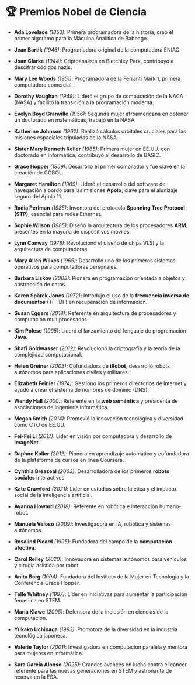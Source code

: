 # 🏆 **Premios Nobel de Ciencia**

- **Ada Lovelace** *(1853)*: Primera programadora de la historia, creó el primer algoritmo para la Máquina Analítica de Babbage.
- **Jean Bartik** *(1946)*: Programadora original de la computadora ENIAC.
- **Joan Clarke** *(1944)*: Criptoanalista en Bletchley Park, contribuyó a descifrar códigos nazis.
- **Mary Lee Woods** *(1951)*: Programadora de la Ferranti Mark 1, primera computadora comercial.
- **Dorothy Vaughan** *(1949)*: Lideró el grupo de computación de la NACA (NASA) y facilitó la transición a la programación moderna.
- **Evelyn Boyd Granville** *(1956)*: Segunda mujer afroamericana en obtener un doctorado en matemáticas, trabajó en la NASA.
- **Katherine Johnson** *(1962)*: Realizó cálculos orbitales cruciales para las misiones espaciales tripuladas de la NASA.
- **Sister Mary Kenneth Keller** *(1965)*: Primera mujer en EE.UU. con doctorado en informática; contribuyó al desarrollo de BASIC.

- **Grace Hopper** *(1959)*: Desarrolló el primer compilador y fue clave en la creación de COBOL.
- **Margaret Hamilton** *(1969)*: Lideró el desarrollo del software de navegación a bordo para las misiones **Apolo**, clave para el alunizaje seguro del Apolo 11.
- **Radia Perlman** *(1985)*: Inventora del protocolo **Spanning Tree Protocol (STP)**, esencial para redes Ethernet.
- **Sophie Wilson** *(1985)*: Diseñó la arquitectura de los procesadores **ARM**, presentes en la mayoría de dispositivos móviles.
- **Lynn Conway** *(1978)*: Revolucionó el diseño de chips VLSI y la arquitectura de computadoras.
- **Mary Allen Wilkes** *(1965)*: Desarrolló uno de los primeros sistemas operativos para computadoras personales.

- **Barbara Liskov** *(2008)*: Pionera en programación orientada a objetos y abstracción de datos.
- **Karen Spärck Jones** *(1972)*: Introdujo el uso de la **frecuencia inversa de documentos** (TF-IDF) en recuperación de información.
- **Susan Eggers** *(2018)*: Referente en arquitectura de procesadores y computación multiprocesador.
- **Kim Polese** *(1995)*: Lideró el lanzamiento del lenguaje de programación **Java**.
- **Shafi Goldwasser** *(2012)*: Revolucionó la criptografía y la teoría de la complejidad computacional.
- **Helen Greiner** *(2003)*: Cofundadora de **iRobot**, desarrolló robots autónomos para aplicaciones civiles y militares.

- **Elizabeth Feinler** *(1974)*: Gestionó los primeros directorios de Internet y ayudó a crear el sistema de nombres de dominio (DNS).
- **Wendy Hall** *(2000)*: Referente en la **web semántica** y presidenta de asociaciones de ingeniería informática.
- **Megan Smith** *(2014)*: Promovió la innovación tecnológica y diversidad como CTO de EE.UU.
- **Fei-Fei Li** *(2017)*: Líder en visión por computadora y desarrollo de **ImageNet**.
- **Daphne Koller** *(2012)*: Pionera en aprendizaje automático y cofundadora de la plataforma de cursos en línea Coursera.

- **Cynthia Breazeal** *(2003)*: Desarrolladora de los primeros **robots sociales** interactivos.
- **Kate Crawford** *(2021)*: Líder en estudios sobre la ética y el impacto social de la inteligencia artificial.
- **Ayanna Howard** *(2018)*: Referente en robótica e interacción humano-robot.
- **Manuela Veloso** *(2009)*: Investigadora en IA, robótica y sistemas autónomos.
- **Rosalind Picard** *(1995)*: Fundadora del campo de la **computación afectiva**.
- **Carol Reiley** *(2020)*: Innovadora en sistemas autónomos para vehículos y cirugía asistida por robot.

- **Anita Borg** *(1994)*: Fundadora del Instituto de la Mujer en Tecnología y la Conferencia Grace Hopper.
- **Telle Whitney** *(1997)*: Líder en iniciativas para aumentar la participación femenina en STEM.
- **Maria Klawe** *(2005)*: Defensora de la inclusión en ciencias de la computación.
- **Yukako Uchinaga** *(1993)*: Promotora de la diversidad en la industria tecnológica japonesa.
- **Valerie Taylor** *(2001)*: Investigadora en computación paralela y mentora para mujeres en informática.
- **Sara García Alonso** *(2025)*: Grandes avances en lucha contra el cáncer, referente para las nuevas generaciones en STEM y astronauta de reserva en la ESA.

